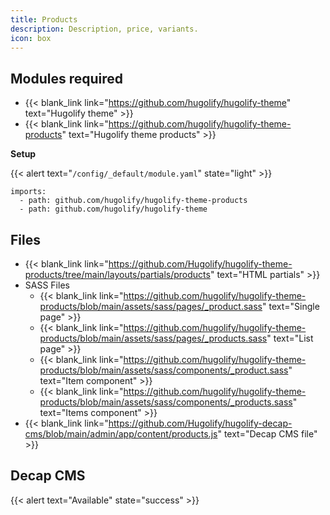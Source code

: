 ```yaml
---
title: Products
description: Description, price, variants.
icon: box
---
```


## Modules required

- {{< blank_link link="https://github.com/hugolify/hugolify-theme" text="Hugolify theme" >}}
- {{< blank_link link="https://github.com/hugolify/hugolify-theme-products" text="Hugolify theme products" >}}

**Setup**

{{< alert text="`/config/_default/module.yaml`" state="light" >}}

```go-html-template
imports:
  - path: github.com/hugolify/hugolify-theme-products
  - path: github.com/hugolify/hugolify-theme
```

## Files

- {{< blank_link link="https://github.com/Hugolify/hugolify-theme-products/tree/main/layouts/partials/products" text="HTML partials" >}}
- SASS Files
  - {{< blank_link link="https://github.com/hugolify/hugolify-theme-products/blob/main/assets/sass/pages/_product.sass" text="Single page" >}}
  - {{< blank_link link="https://github.com/hugolify/hugolify-theme-products/blob/main/assets/sass/pages/_products.sass" text="List page" >}}
  - {{< blank_link link="https://github.com/hugolify/hugolify-theme-products/blob/main/assets/sass/components/_product.sass" text="Item component" >}}
  - {{< blank_link link="https://github.com/hugolify/hugolify-theme-products/blob/main/assets/sass/components/_products.sass" text="Items component" >}}
- {{< blank_link link="https://github.com/Hugolify/hugolify-decap-cms/blob/main/admin/app/content/products.js" text="Decap CMS file" >}}

## Decap CMS

{{< alert text="Available" state="success" >}}
